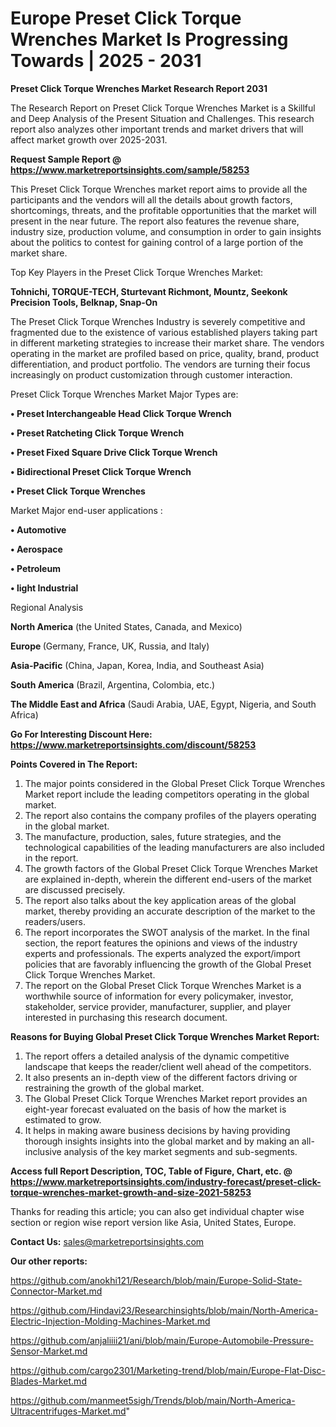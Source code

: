 # Europe Preset Click Torque Wrenches Market Is Progressing Towards | 2025 - 2031

<strong>Preset Click Torque Wrenches Market Research Report 2031</strong>

The Research Report on Preset Click Torque Wrenches Market is a Skillful and Deep Analysis of the Present Situation and Challenges. This research report also analyzes other important trends and market drivers that will affect market growth over 2025-2031.

<strong>Request Sample Report @ <a href=https://www.marketreportsinsights.com/sample/58253>https://www.marketreportsinsights.com/sample/58253</a></strong>

This Preset Click Torque Wrenches market report aims to provide all the participants and the vendors will all the details about growth factors, shortcomings, threats, and the profitable opportunities that the market will present in the near future. The report also features the revenue share, industry size, production volume, and consumption in order to gain insights about the politics to contest for gaining control of a large portion of the market share.

Top Key Players in the Preset Click Torque Wrenches Market:

<strong>Tohnichi, TORQUE-TECH, Sturtevant Richmont, Mountz, Seekonk Precision Tools, Belknap, Snap-On</strong>

The Preset Click Torque Wrenches Industry is severely competitive and fragmented due to the existence of various established players taking part in different marketing strategies to increase their market share. The vendors operating in the market are profiled based on price, quality, brand, product differentiation, and product portfolio. The vendors are turning their focus increasingly on product customization through customer interaction.

Preset Click Torque Wrenches Market Major Types are:

<strong>• Preset Interchangeable Head Click Torque Wrench

• Preset Ratcheting Click Torque Wrench

• Preset Fixed Square Drive Click Torque Wrench

• Bidirectional Preset Click Torque Wrench

• Preset Click Torque Wrenches</strong>

Market Major end-user applications :

<strong>• Automotive

• Aerospace

• Petroleum

• light Industrial</strong>

Regional Analysis

</u><strong><b>North America</b></strong> (the United States, Canada, and Mexico)

<strong><b>Europe </b></strong>(Germany, France, UK, Russia, and Italy)

<strong><b>Asia-Pacific</b></strong> (China, Japan, Korea, India, and Southeast Asia)

<strong><b>South America</b></strong> (Brazil, Argentina, Colombia, etc.)

<strong><b>The Middle East and Africa</b></strong> (Saudi Arabia, UAE, Egypt, Nigeria, and South Africa)

<strong>Go For Interesting Discount Here: <a href=https://www.marketreportsinsights.com/discount/58253>https://www.marketreportsinsights.com/discount/58253</a></strong>

<strong>Points Covered in The Report:</strong>
<ol>
  <li>The major points considered in the Global Preset Click Torque Wrenches Market report include the leading competitors operating in the global market.</li>
  <li>The report also contains the company profiles of the players operating in the global market.</li>
  <li>The manufacture, production, sales, future strategies, and the technological capabilities of the leading manufacturers are also included in the report.</li>
  <li>The growth factors of the Global Preset Click Torque Wrenches Market are explained in-depth, wherein the different end-users of the market are discussed precisely.</li>
  <li>The report also talks about the key application areas of the global market, thereby providing an accurate description of the market to the readers/users.</li>
  <li>The report incorporates the SWOT analysis of the market. In the final section, the report features the opinions and views of the industry experts and professionals. The experts analyzed the export/import policies that are favorably influencing the growth of the Global Preset Click Torque Wrenches Market.</li>
  <li>The report on the Global Preset Click Torque Wrenches Market is a worthwhile source of information for every policymaker, investor, stakeholder, service provider, manufacturer, supplier, and player interested in purchasing this research document.</li>
</ol>
<strong>Reasons for Buying Global Preset Click Torque Wrenches Market Report:</strong>

<ol>
  <li>The report offers a detailed analysis of the dynamic competitive landscape that keeps the reader/client well ahead of the competitors.</li>
  <li>It also presents an in-depth view of the different factors driving or restraining the growth of the global market.</li>
  <li>The Global Preset Click Torque Wrenches Market report provides an eight-year forecast evaluated on the basis of how the market is estimated to grow.</li>
  <li>It helps in making aware business decisions by having providing thorough insights insights into the global market and by making an all-inclusive analysis of the key market segments and sub-segments.</li>
</ol>
<strong>Access full Report Description, TOC, Table of Figure, Chart, etc. @ <a href=https://www.marketreportsinsights.com/industry-forecast/preset-click-torque-wrenches-market-growth-and-size-2021-58253>https://www.marketreportsinsights.com/industry-forecast/preset-click-torque-wrenches-market-growth-and-size-2021-58253</a></strong>


Thanks for reading this article; you can also get individual chapter wise section or region wise report version like Asia, United States, Europe.

<strong>Contact Us:</strong>
sales@marketreportsinsights.com

<strong>Our other reports:</strong>

<a href=https://github.com/anokhi121/Research/blob/main/Europe-Solid-State-Connector-Market.md>https://github.com/anokhi121/Research/blob/main/Europe-Solid-State-Connector-Market.md</a>

<a href=https://github.com/Hindavi23/Researchinsights/blob/main/North-America-Electric-Injection-Molding-Machines-Market.md>https://github.com/Hindavi23/Researchinsights/blob/main/North-America-Electric-Injection-Molding-Machines-Market.md</a>

<a href=https://github.com/anjaliiii21/ani/blob/main/Europe-Automobile-Pressure-Sensor-Market.md>https://github.com/anjaliiii21/ani/blob/main/Europe-Automobile-Pressure-Sensor-Market.md</a>

<a href=https://github.com/cargo2301/Marketing-trend/blob/main/Europe-Flat-Disc-Blades-Market.md>https://github.com/cargo2301/Marketing-trend/blob/main/Europe-Flat-Disc-Blades-Market.md</a>

<a href=https://github.com/manmeet5sigh/Trends/blob/main/North-America-Ultracentrifuges-Market.md>https://github.com/manmeet5sigh/Trends/blob/main/North-America-Ultracentrifuges-Market.md</a>"
